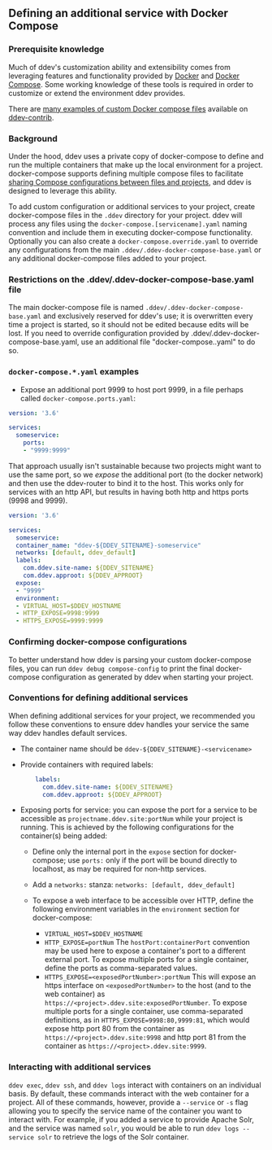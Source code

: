## Defining an additional service with Docker Compose

### Prerequisite knowledge

Much of ddev's customization ability and extensibility comes from leveraging features and functionality provided by [Docker](https://docs.docker.com/) and [Docker Compose](https://docs.docker.com/compose/overview/). Some working knowledge of these tools is required in order to customize or extend the environment ddev provides.

There are [many examples of custom Docker compose files](https://github.com/drud/ddev-contrib#additional-services-added-via-docker-composeserviceyaml) available on [ddev-contrib](https://github.com/drud/ddev-contrib).

### Background

Under the hood, ddev uses a private copy of docker-compose to define and run the multiple containers that make up the local environment for a project. docker-compose supports defining multiple compose files to facilitate [sharing Compose configurations between files and projects](https://docs.docker.com/compose/extends/), and ddev is designed to leverage this ability.

To add custom configuration or additional services to your project, create docker-compose files in the `.ddev` directory for your project. ddev will process any files using the `docker-compose.[servicename].yaml` naming convention and include them in executing docker-compose functionality. Optionally you can also create a `docker-compose.override.yaml` to override any configurations from the main `.ddev/.ddev-docker-compose-base.yaml` or any additional docker-compose files added to your project.

### Restrictions on the .ddev/.ddev-docker-compose-base.yaml file

The main docker-compose file is named `.ddev/.ddev-docker-compose-base.yaml` and exclusively reserved for ddev's use; it is overwritten every time a project is started, so it should not be edited because edits will be lost. If you need to override configuration provided by .ddev/.ddev-docker-compose-base.yaml, use an additional file "docker-compose.<whatever>.yaml" to do so.

### `docker-compose.*.yaml` examples

* Expose an additional port 9999 to host port 9999, in a file perhaps called `docker-compose.ports.yaml`:

```yaml
version: '3.6'

services:
  someservice:
    ports:
    - "9999:9999"
```

That approach usually isn't sustainable because two projects might want to use the same port, so we *expose* the additional port (to the docker network) and then use the ddev-router to bind it to the host. This works only for services with an http API, but results in having both http and https ports (9998 and 9999).

```yaml
version: '3.6'

services:
  someservice:
  container_name: "ddev-${DDEV_SITENAME}-someservice"
  networks: [default, ddev_default]
  labels:
    com.ddev.site-name: ${DDEV_SITENAME}
    com.ddev.approot: ${DDEV_APPROOT}
  expose: 
  - "9999"
  environment:
  - VIRTUAL_HOST=$DDEV_HOSTNAME
  - HTTP_EXPOSE=9998:9999
  - HTTPS_EXPOSE=9999:9999
```

### Confirming docker-compose configurations

To better understand how ddev is parsing your custom docker-compose files, you can run `ddev debug compose-config` to print the final docker-compose configuration as generated by ddev when starting your project.

### Conventions for defining additional services

When defining additional services for your project, we recommended you follow these conventions to ensure ddev handles your service the same way ddev handles default services.

* The container name should be `ddev-${DDEV_SITENAME}-<servicename>`

* Provide containers with required labels:

  ```yaml
      labels:
        com.ddev.site-name: ${DDEV_SITENAME}
        com.ddev.approot: ${DDEV_APPROOT}
  ```

* Exposing ports for service: you can expose the port for a service to be accessible as `projectname.ddev.site:portNum` while your project is running. This is achieved by the following configurations for the container(s) being added:

    * Define only the internal port in the `expose` section for docker-compose; use `ports:` only if the port will be bound directly to localhost, as may be required for non-http services.
    * Add a `networks:` stanza: `networks: [default, ddev_default]`

    * To expose a web interface to be accessible over HTTP, define the following environment variables in the `environment` section for docker-compose:

        * `VIRTUAL_HOST=$DDEV_HOSTNAME`
        * `HTTP_EXPOSE=portNum` The `hostPort:containerPort` convention may be used here to expose a container's port to a different external port. To expose multiple ports for a single container, define the ports as comma-separated values.
        * `HTTPS_EXPOSE=<exposedPortNumber>:portNum` This will expose an https interface on `<exposedPortNumber>` to the host (and to the web container) as `https://<project>.ddev.site:exposedPortNumber`. To expose multiple ports for a single container, use comma-separated definitions, as in `HTTPS_EXPOSE=9998:80,9999:81`, which would expose http port 80 from the container as `https://<project>.ddev.site:9998` and http port 81 from the container as `https://<project>.ddev.site:9999`.

### Interacting with additional services

 `ddev exec`, `ddev ssh`, and `ddev logs` interact with containers on an individual basis. By default, these commands interact with the web container for a project. All of these commands, however, provide a `--service` or `-s` flag allowing you to specify the service name of the container you want to interact with. For example, if you added a service to provide Apache Solr, and the service was named `solr`, you would be able to run `ddev logs --service solr` to retrieve the logs of the Solr container.
